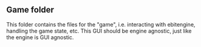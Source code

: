 ## Game folder

This folder contains the files for the "game", i.e. interacting with ebitengine, handling the game state, etc.
This GUI should be engine agnostic, just like the engine is GUI agnostic.
